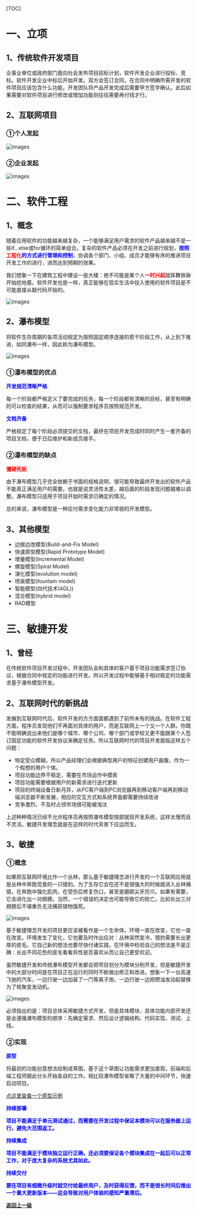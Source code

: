 [TOC]

# 一、立项

## 1、传统软件开发项目

企事业单位或政府部门面向社会发布项目招标计划，软件开发企业进行投标、竞标。软件开发企业中标后开始开发。双方会签订合同，在合同中明确所需开发的软件项目应该包含什么功能。开发团队将产品开发完成后需要甲方签字确认。此后如果需要对软件项目进行修改或增加功能则往往需要再付钱才行。



## 2、互联网项目

### ①个人发起

![images](images/003.png)



### ②企业发起

![images](images/004.png)





# 二、软件工程

## 1、概念

随着应用软件的功能越来越复杂，一个能够满足用户需求的软件产品越来越不是一些if...else或for循环的简单组合。复杂的软件产品必须在开发之前进行规划，<span style="color:blue;font-weight:bold;">按照<span style="color:red;font-weight:bold;">工程化</span>的方式进行管理和控制</span>，协调各个部门、小组、成员才能够有序的推进项目开发工作的进行，进而达到预期的效果。

我们想象一下在建筑工程中建设一座大楼：绝不可能是某个人<span style="color:red;font-weight:bold;">一时兴起</span>就挥舞铁锹开始挖地基。软件开发也是一样，真正能够在现实生活中投入使用的软件项目是不可能直接从敲代码开始的。

![images](images/002.jpg)



## 2、瀑布模型

将软件生存周期的各项活动规定为按照固定顺序连接的若干阶段工作，从上到下推进，如同瀑布一样，因此称为瀑布模型。

![images](images/006.png)



### ①瀑布模型的优点

<span style="color:blue;font-weight:bold;">开发规范清晰严格</span>

每一个阶段都严格定义了要完成的任务，每一个阶段都有清晰的目标，甚至有明确的可以检查的结果，从而可以强制要求程序员按照规范开发。



<span style="color:blue;font-weight:bold;">文档齐备</span>

严格规定了每个阶段必须提交的文档，最终在项目开发完成时同时产生一套齐备的项目文档，便于日后维护和新成员接手。



### ②瀑布模型的缺点

<span style="color:red;font-weight:bold;">僵硬死板</span>

由于瀑布模型几乎完全依赖于书面的规格说明，很可能导致最终开发出的软件产品不能真正满足用户的需要。也就是说灵活性太差，越后面的阶段发现问题越难以调整。瀑布模型只适用于项目开始时需求已确定的情况。

总的来说，瀑布模型是一种应付需求变化能力非常弱的开发模型。



## 3、其他模型

- 边做边改模型(Build-and-Fix Model)
- 快速原型模型(Rapid Prototype Model)
- 增量模型(Incremental Model)
- 螺旋模型(Spiral Model)
- 演化模型(evolution model)
- 喷泉模型(fountain model)
- 智能模型(四代技术(4GL))
- 混合模型(hybrid model)
- RAD模型



# 三、敏捷开发

## 1、曾经

在传统软件项目开发过程中，开发团队会和具体的客户基于项目功能需求签订协议，根据合同中规定的功能进行开发。所以开发过程中能够基于相对稳定的功能需求基于瀑布模型开发。



## 2、互联网时代的新挑战

发展到互联网时代后，软件开发的方方面面都遇到了前所未有的挑战。在软件工程方面，程序员发现他们不再面对具体的用户，而是互联网上一个又一个人群。你既不能明确说出来他们是哪个城市、哪个公司、哪个部门或学校又更不能跟某个人签订固定功能的软件开发协议来确定任务。所以互联网时代的项目开发面临这样五个问题：

- 特定受众模糊，所以产品经理们会根据典型用户的特征创建用户画像，作为一个假想的用户个体。
- 项目功能边界不稳定，需要在市场运作中摸索
- 项目功能需要根据用户的新需求进行迭代更新
- 项目的终端设备日新月异，从PC客户端到PC浏览器再到移动客户端再到移动端浏览器不断发展，相应的交互方式和系统界面都需要持续改进
- 竞争激烈，不及时占领市场很可能被淘汰

上述种种情况已经不允许程序员再按照瀑布模型按部就班开发系统，这样太慢而且不灵活。敏捷开发理念就是在这样的时代背景下应运而生。



## 3、敏捷

### ①概念

如果把互联网环境比作一个丛林，那么基于敏捷理念进行开发的一个互联网应用就是丛林中奔跑觅食的一只猎豹。为了生存它会在还不是很强大的时候就进入丛林捕猎，在奔跑中强化肌肉，在受伤后修复伤口，甚至是磨砺尖牙厉爪。如果有需要，它会进化出一对翅膀。当然，一个错误的决定也可能导致它的败亡。比如长出三对翅膀后不堪重负无法捕获猎物饿死。

![images](images/007.jpg)

基于敏捷理念开发的项目更应该被看作是一个生命体。环境一直在改变，它也一直在改变。环境发生了变化，它也要及时作出应对：丛林突然变冷，猎豹需要长出更厚的皮毛。它自己新的想法也要尽快付诸实践，在环境中检验自己的想法是不是正确：长出不同花色的皮毛看看异性是否喜欢从而让自己更受欢迎。

虽然敏捷开发和传统瀑布模型开发都会把项目划分为模块分别开发，但是敏捷开发中的大部分时间是在项目正在运行的同时不断做出修正和改进。想象一下一台高速飞驰的汽车，一边行驶一边加装了一门等离子炮，一边行驶一边把燃油发动起替换为了核聚变发动机。

![images](images/008.jpg)

必须指出的是：项目总体采用敏捷方式开发，但是具体模块、具体功能内部开发还是会遵循瀑布模型的顺序：先确定需求、然后设计逻辑结构、代码实现、测试、上线。



### ②实现

<span style="color:blue;font-weight:bold;">原型</span>

将最初的功能创意想法绘制成草图，基于这个草图让功能需求更加直观，前端和后端工程师据此分头开始各自的工作。相比较瀑布模型省略了大量的中间环节，快速启动项目。

<a target="_blank" href="yuncheng/index.html">点这里查看一个原型示例</a>

<span style="color:blue;font-weight:bold;">

持续部署</span>

项目不能满足于单元测试通过，而需要在开发过程中保证本模块可以在服务器上运行，避免大范围返工。



<span style="color:blue;font-weight:bold;">持续集成</span>

项目不能满足于模块独立运行正确，还必须要保证各个模块集成在一起后可以正常工作，对于庞大复杂的系统尤其如此。



<span style="color:blue;font-weight:bold;">持续交付</span>

要在项目有细微升级时就交付给最终用户，及时获得反馈，而不是很长时间后推出一个重大更新版本——这会导致对用户体验的感知严重滞后。

[返回上一级](../index.html)
